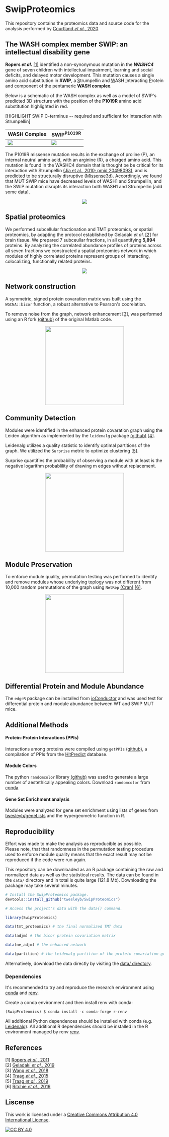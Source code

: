 # SwipProteomics
This repository contains the proteomics data and source code for the analysis 
performed by [Courtland _et al._, 2020](https://www.biorxiv.org/content/10.1101/2020.08.06.239517v1).

## The WASH complex member SWIP: an intellectual disability gene
__Ropers _et al.___ [[1]](./refs/Ropers_2011.pdf) identified a non-synonymous mutation in the **_WASHC4_** gene of
seven children with intellectual impairment, learning and social deficits, and delayed motor development. 
This mutation causes a single amino acid substitution in __SWIP__,
a <ins>S</ins>trumpellin and <ins>W</ins>ASH <ins>I</ins>nteracting <ins>P</ins>rotein 
and component of the pentameric __WASH complex__. 

Below is a schematic of the WASH complex as well as a model of SWIP's predicted 
3D structure with the position of the __P1019R__ amino acid substitution 
highlighted in red.

[HIGHLIGHT SWIP C-terminus -- required and sufficient for interaction with Strumpellin]

| __WASH Complex__ | __SWIP<sup>P1019R</sup>__ |
|------------------|---------------------------|
|![](./figs/github/WASH_Complex.png)|![](./figs/github/Swip.gif)|

The P1019R missense mutation results in the exchange of proline (P), an internal neutral
amino acid, with an arginine (R), a charged amino acid. This mutation is found in the WASHC4 
domain that is thought be be critical for its interaction with Strumpellin 
[(Jia et al., 2010; pmid 20498093)](https://pubmed.ncbi.nlm.nih.gov/20498093/), and
is predicted to be structurally disruptive [(Missense3d)](http://www.sbg.bio.ic.ac.uk/~missense3d/). 
Accordingly, we found that MUT SWIP mice have decreased levels of WASH1 and 
Strumpellin, and the SWIP mutation disrupts its interaction both WASH1 and Strumpellin 
[add some data].

<p align="center">
  <img src="./figs/github/DNA_Protein.png"/>
  </p>

## Spatial proteomics
We performed subcellular fractionation and TMT proteomics, or spatial
proteomics, by adapting the protocol established by Geladaki _et al_. [[2]](refs/Geladaki_2019.pdf)
for brain tissue. We prepared 7 subceullar fractions, in all quantifying __5,894__ proteins.
By analyzing the correlated abundance profiles of proteins across all
seven fractions we constructed a spatial proteomics network in which
modules of highly correlated proteins represent groups of interacting,
colocalizing, functionally related proteins.

<p align="center">
  <img src="./figs/github/TMT_Design.png"/>
  </p>

## Network construction
A symmetric, signed protein covaration matrix was built using the `WGCNA::bicor`
function, a robust alternative to Pearson's coorelation.

To remove noise from the graph, network enhancement [[3]](./refs/Wang_2018.pdf), 
was performed using an R fork [(github)](https://github.com/microbma/neten) of the original Matlab code. 

<p align="center">
  <img src="./figs/github/Network_Enhancement.png" height="250" />
  </p>

## Community Detection
Modules were identified in the enhanced protein covaration graph using 
the Leiden algorithm as implemented by the `leidenalg` package 
[(github)](https://github.com/vtraag/leidenalg) [[4]](refs/Traag_2019.pdf).

Leidenalg utilizes a quality statistic to identify optimal partitions 
of the graph. We utilized the `Surprise` metric to optimize clustering 
[[5]](refs/Traag_2015.pdf).  

Surprise quantifies the probability of observing a module with at least 
is the negative logarithm probablility of drawing m edges without replacement.

<p align="center">
  <img src="./figs/github/Leiden.png" height="250" />
  </p>

## Module Preservation
To enforce module quality, permutation testing was performed to identify 
and remove modules whose underlying toplogy was not different from 10,000 random 
permutations of the graph using `NetRep` 
[(Cran)](https://cran.r-project.org/web/packages/NetRep/vignettes/NetRep.html)
[[6]](refs/Ritchie_2016.pdf).  

<p align="center">
  <img src="./figs/github/Permutation_Histogram.png" height="250" />
  </p>

## Differential Protein and Module Abundance
The `edgeR` package can be installed from [ioConductor](https://bioconductor.org/packages/release/bioc/html/edgeR.html)
and was used test for differential protein and module abundance between WT and SWIP MUT mice.

## Additional Methods

#### Protein-Protein Interactions (PPIs)
Interactions among proteins were compiled using `getPPIs` 
[(github)](https://github.com/twesleyb/getPPIs),
a compilation of PPIs from the [HitPredict](http://www.hitpredict.org/) database.

#### Module Colors
The python `randomcolor` library [(github)](https://github.com/kevinwuhoo/randomcolor-py)
was used to generate a large number of aestethically appealing colors. Download
`randomcolor` from [conda](https://anaconda.org/conda-forge/randomcolor).

#### Gene Set Enrichment analysis
Modules were analyzed for gene set enrichment using lists of genes from 
[twesleyb/geneLists](https://github.com/twesleyb/geneLists) and the
hypergeometric function in R.

## Reproducibility 
Effort was made to make the analysis as reproducible as possible.   
Please note, that that randomness in the permutation testing procedure used to
enforce module quality means that the exact result may not be reproduced 
if the code were run again.

This repository can be downloaded as an R package containing the raw and
normalized data as well as the statistical results. The data can be found
in the `data/` directory and in total is quite large (121.8 Mb). 
Downloading the package may take several minutes.

```R
# Install the SwipProteomics package.
devtools::install_github("twesleyb/SwipProteomics")

# Access the project's data with the data() command. 

library(SwipProteomics)

data(tmt_proteomics) # the final normalized TMT data

data(adjm) # the bicor protein covariation matrix

data(ne_adjm) # the enhanced network

data(partition) # the Leidenalg partition of the protein covariation graph
```
Alternatively, download the data directly by visiting the 
[data/ directory](./data/).

### Dependencies
It's recommended to try and reproduce the research environment using 
[conda](https://docs.anaconda.com/anaconda/install/) 
and [renv](https://anaconda.org/conda-forge/r-renv).   

Create a conda environment and then install renv with conda:
```
(SwipProteomics) $ conda install -c conda-forge r-renv
```

All additional Python dependences should be installed with conda (e.g. [Leidenalg](https://anaconda.org/conda-forge/leidenalg)). 
All additional R dependencies should be installed in the R environment managed by renv [renv](https://github.com/rstudio/renv).

## References
[1] [Ropers _et al._, 2011](refs/Ropers_2011.pdf)  
[2] [Geladaki _et al._, 2019](refs/Geladaki_2019.pdf)  
[3] [Wang _et al._, 2018](refs/Wang_2018.pdf)  
[4] [Traag _et al._, 2015](refs/Traag_2015.pdf)  
[5] [Traag _et al._, 2019](refs/Traag_2019.pdf)  
[6] [Ritchie _et al._, 2016](refs/Ritchie_2016.pdf)  

## Liscense
This work is licensed under a [Creative Commons Attribution 4.0 International License][cc-by].

[![CC BY 4.0][cc-by-shield]][cc-by]

[cc-by]: http://creativecommons.org/licenses/by/4.0/
[cc-by-shield]: https://img.shields.io/badge/License-CC%20BY%204.0-lightgrey.svg
